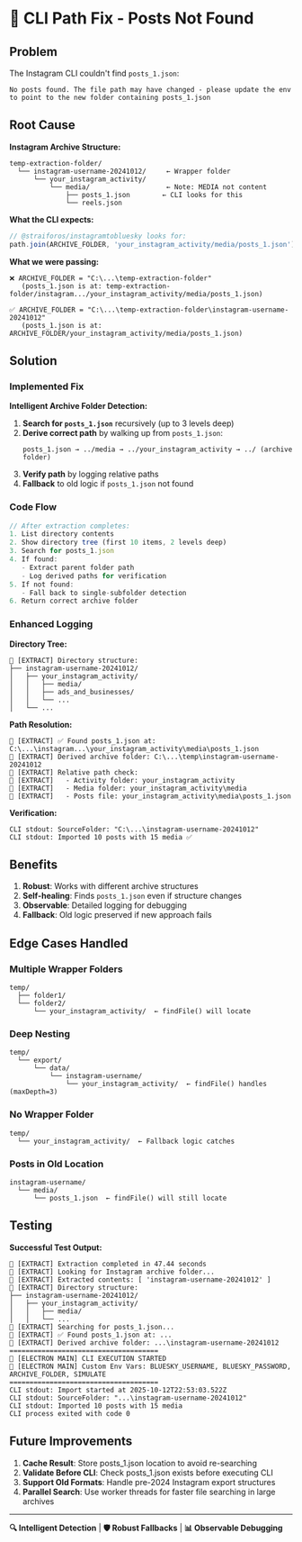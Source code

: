 # 🔧 CLI Path Fix - Posts Not Found

## Problem

The Instagram CLI couldn't find `posts_1.json`:

```
No posts found. The file path may have changed - please update the env to point to the new folder containing posts_1.json
```

## Root Cause

**Instagram Archive Structure:**
```
temp-extraction-folder/
  └── instagram-username-20241012/     ← Wrapper folder
      └── your_instagram_activity/
          └── media/                   ← Note: MEDIA not content
              ├── posts_1.json        ← CLI looks for this
              └── reels.json
```

**What the CLI expects:**
```javascript
// @straiforos/instagramtobluesky looks for:
path.join(ARCHIVE_FOLDER, 'your_instagram_activity/media/posts_1.json')
```

**What we were passing:**
```
❌ ARCHIVE_FOLDER = "C:\...\temp-extraction-folder"
   (posts_1.json is at: temp-extraction-folder/instagram.../your_instagram_activity/media/posts_1.json)

✅ ARCHIVE_FOLDER = "C:\...\temp-extraction-folder\instagram-username-20241012"
   (posts_1.json is at: ARCHIVE_FOLDER/your_instagram_activity/media/posts_1.json)
```

## Solution

### Implemented Fix

**Intelligent Archive Folder Detection:**

1. **Search for `posts_1.json`** recursively (up to 3 levels deep)
2. **Derive correct path** by walking up from `posts_1.json`:
   ```
   posts_1.json → ../media → ../your_instagram_activity → ../ (archive folder)
   ```
3. **Verify path** by logging relative paths
4. **Fallback** to old logic if `posts_1.json` not found

### Code Flow

```javascript
// After extraction completes:
1. List directory contents
2. Show directory tree (first 10 items, 2 levels deep)
3. Search for posts_1.json
4. If found:
   - Extract parent folder path
   - Log derived paths for verification
5. If not found:
   - Fall back to single-subfolder detection
6. Return correct archive folder
```

### Enhanced Logging

**Directory Tree:**
```
🦅 [EXTRACT] Directory structure:
├── instagram-username-20241012/
│   ├── your_instagram_activity/
│   │   ├── media/
│   │   ├── ads_and_businesses/
│   │   └── ...
│   └── ...
```

**Path Resolution:**
```
🦅 [EXTRACT] ✅ Found posts_1.json at: C:\...\instagram...\your_instagram_activity\media\posts_1.json
🦅 [EXTRACT] Derived archive folder: C:\...\temp\instagram-username-20241012
🦅 [EXTRACT] Relative path check:
🦅 [EXTRACT]   - Activity folder: your_instagram_activity
🦅 [EXTRACT]   - Media folder: your_instagram_activity\media
🦅 [EXTRACT]   - Posts file: your_instagram_activity\media\posts_1.json
```

**Verification:**
```
CLI stdout: SourceFolder: "C:\...\instagram-username-20241012"
CLI stdout: Imported 10 posts with 15 media ✅
```

## Benefits

1. **Robust**: Works with different archive structures
2. **Self-healing**: Finds `posts_1.json` even if structure changes
3. **Observable**: Detailed logging for debugging
4. **Fallback**: Old logic preserved if new approach fails

## Edge Cases Handled

### Multiple Wrapper Folders
```
temp/
  ├── folder1/
  └── folder2/
      └── your_instagram_activity/  ← findFile() will locate
```

### Deep Nesting
```
temp/
  └── export/
      └── data/
          └── instagram-username/
              └── your_instagram_activity/  ← findFile() handles (maxDepth=3)
```

### No Wrapper Folder
```
temp/
  └── your_instagram_activity/  ← Fallback logic catches
```

### Posts in Old Location
```
instagram-username/
  └── media/
      └── posts_1.json  ← findFile() will still locate
```

## Testing

**Successful Test Output:**
```
🦅 [EXTRACT] Extraction completed in 47.44 seconds
🦅 [EXTRACT] Looking for Instagram archive folder...
🦅 [EXTRACT] Extracted contents: [ 'instagram-username-20241012' ]
🦅 [EXTRACT] Directory structure:
├── instagram-username-20241012/
│   ├── your_instagram_activity/
│   │   ├── media/
│   │   └── ...
🦅 [EXTRACT] Searching for posts_1.json...
🦅 [EXTRACT] ✅ Found posts_1.json at: ...
🦅 [EXTRACT] Derived archive folder: ...\instagram-username-20241012
=====================================
🚀 [ELECTRON MAIN] CLI EXECUTION STARTED
🚀 [ELECTRON MAIN] Custom Env Vars: BLUESKY_USERNAME, BLUESKY_PASSWORD, ARCHIVE_FOLDER, SIMULATE
=====================================
CLI stdout: Import started at 2025-10-12T22:53:03.522Z
CLI stdout: SourceFolder: "...\instagram-username-20241012"
CLI stdout: Imported 10 posts with 15 media
CLI process exited with code 0
```

## Future Improvements

1. **Cache Result**: Store posts_1.json location to avoid re-searching
2. **Validate Before CLI**: Check posts_1.json exists before executing CLI
3. **Support Old Formats**: Handle pre-2024 Instagram export structures
4. **Parallel Search**: Use worker threads for faster file searching in large archives

---

**🔍 Intelligent Detection** | **🛡️ Robust Fallbacks** | **📊 Observable Debugging**

